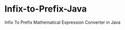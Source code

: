 Infix-to-Prefix-Java
====================

Infix To Prefix Mathematical Expression Converter in Java